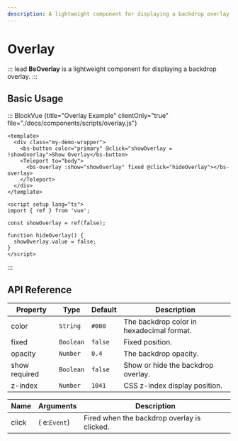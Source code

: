 ```yaml
---
description: A lightweight component for displaying a backdrop overlay. 
--- 
```


# Overlay


::: lead
**BsOverlay** is a lightweight component for displaying a backdrop overlay.
:::


## Basic Usage

::: BlockVue {title="Overlay Example" clientOnly="true" file="./docs/components/scripts/overlay.js"}

```vue
<template>
  <div class="my-demo-wrapper">  
    <bs-button color="primary" @click="showOverlay = !showOverlay">Show Overlay</bs-button>
    <Teleport to="body">
      <bs-overlay :show="showOverlay" fixed @click="hideOverlay"></bs-overlay>
    </Teleport>
  </div>
</template>

<script setup lang="ts">
import { ref } from 'vue';

const showOverlay = ref(false);

function hideOverlay() {
  showOverlay.value = false;
}
</script>
```
:::


## API Reference

<BsTabs v-model="tabs1active" variant="material" color="grey-700" class="doc-api-reference">
  <BsTab label="Props" url="#api-reference">
    <div class="doc-table-responsive doc-table-props">

| Property | Type      | Default | Description |
|----------|-----------|---------|-------------|
| color    | `String`  | `#000`  | The backdrop color in hexadecimal format. |
| fixed    | `Boolean` | `false` | Fixed position. |
| opacity  | `Number`  | `0.4`   | The backdrop opacity. |
| show <Badge type="danger">required</Badge> | `Boolean` | `false`  | Show or hide the backdrop overlay. |
| z-index  | `Number`  | `1041`  | CSS z-index display position. |

</div>
  </BsTab>
  <BsTab label="Events" url="#api-reference">
    <div class="doc-table-responsive doc-table-3cols">

| Name   | Arguments | Description |
|--------|-----------|-------------|
| click  | ( e:`Event`) | Fired when the backdrop overlay is clicked. |

</div>
  </BsTab>
</BsTabs>


<script setup lang="ts">
import { ref } from 'vue';

const showOverlay = ref(false);
const tabs1active = ref(0);

function hideOverlay() {
  showOverlay.value = false;
}
</script>

